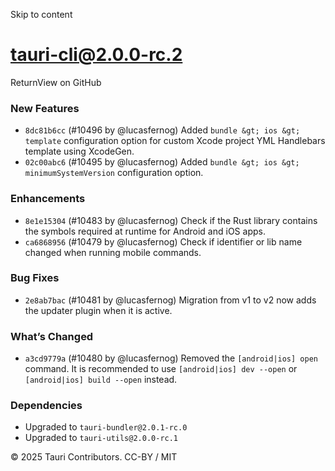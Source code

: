 Skip to content
# tauri-cli@2.0.0-rc.2
ReturnView on GitHub
### New Features
  * `8dc81b6cc` (#10496 by @lucasfernog) Added `bundle &gt; ios &gt; template` configuration option for custom Xcode project YML Handlebars template using XcodeGen.
  * `02c00abc6` (#10495 by @lucasfernog) Added `bundle &gt; ios &gt; minimumSystemVersion` configuration option.


### Enhancements
  * `8e1e15304` (#10483 by @lucasfernog) Check if the Rust library contains the symbols required at runtime for Android and iOS apps.
  * `ca6868956` (#10479 by @lucasfernog) Check if identifier or lib name changed when running mobile commands.


### Bug Fixes
  * `2e8ab7bac` (#10481 by @lucasfernog) Migration from v1 to v2 now adds the updater plugin when it is active.


### What’s Changed
  * `a3cd9779a` (#10480 by @lucasfernog) Removed the `[android|ios] open` command. It is recommended to use `[android|ios] dev --open` or `[android|ios] build --open` instead.


### Dependencies
  * Upgraded to `tauri-bundler@2.0.1-rc.0`
  * Upgraded to `tauri-utils@2.0.0-rc.1`


© 2025 Tauri Contributors. CC-BY / MIT
